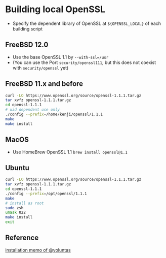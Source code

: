 # Building local OpenSSL

* Specify the dependent library of OpenSSL at `${OPENSSL_LOCAL}` of each building script

## FreeBSD 12.0

* Use the base OpenSSL 1.1 by `--with-ssl=/usr`
* (You can use the Port `security/openssl111`, but this does not coexist with `security/openssl` yet)

## FreeBSD 11.x and before

```sh
curl -LO https://www.openssl.org/source/openssl-1.1.1.tar.gz
tar xvfz openssl-1.1.1.tar.gz
cd openssl-1.1.1
# uid dependent use only
./config --prefix=/home/kenji/openssl/1.1.1
make
make install
```

## MacOS

* Use HomeBrew OpenSSL 1.1 `brew install openssl@1.1`

## Ubuntu

```sh
curl -LO https://www.openssl.org/source/openssl-1.1.1.tar.gz
tar xvfz openssl-1.1.1.tar.gz
cd openssl-1.1.1
./config --prefix=/opt/openssl/1.1.1
make
# install as root
sudo zsh
umask 022
make install
exit
```

## Reference

[installation memo of @voluntas](https://gist.github.com/voluntas/303d0ca6cfe3869497a8da37f143f946)
